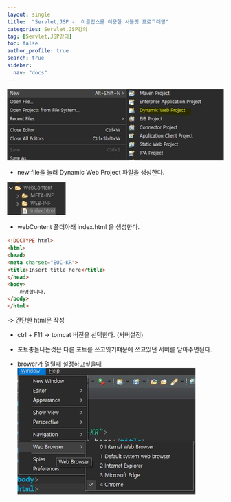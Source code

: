 ```yaml
---
layout: single
title:  "Servlet,JSP -  이클립스를 이용한 서블릿 프로그래밍"
categories: Servlet,JSP강의
tag: [Servlet,JSP강의]
toc: false
author_profile: true
search: true
sidebar:
  nav: "docs"
---
```



![newfile](/assets/images/newfile.JPG)

- new file을 눌러 Dynamic Web Project 파일을 생성한다.

![web](/assets/images/web.JPG)

- webContent 폴더아래 index.html 을 생성한다.

```html
<!DOCTYPE html>
<html>
<head>
<meta charset="EUC-KR">
<title>Insert title here</title>
</head>
<body>
	환영합니다.
</body>
</html> 
```
-> 간단한 html문 작성


- ctrl + F11  -> tomcat 버전을 선택한다. (서버설정)

- 포트충돌나는것은 다른 포트를 쓰고잇기떄문에 쓰고있던 서버를 닫아주면된다.

- brower가 열릴때 설정하고싶을때
![브라우저](/assets/images/브라우저.JPG)
